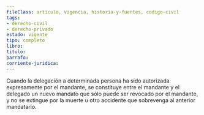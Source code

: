 ```yaml
---
fileClass: articulo, vigencia, historia-y-fuentes, codigo-civil
tags:
- derecho-civil
- derecho-privado
estado: vigente
tipo: completo
libro:
titulo:
parrafo:
corriente-juridica:
---
```

Cuando la delegación a determinada persona ha sido autorizada expresamente por el mandante, se constituye entre el mandante y el delegado un nuevo mandato que sólo puede ser revocado por el mandante, y no se extingue por la muerte u otro accidente que sobrevenga al anterior mandatario.